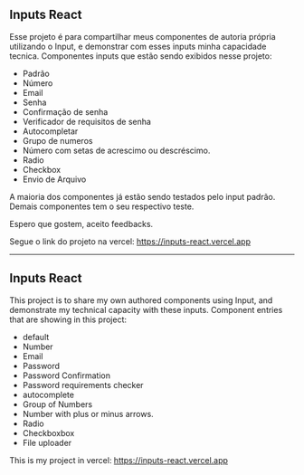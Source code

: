 ## Inputs React

Esse projeto é para compartilhar meus componentes de autoria própria utilizando o Input, e demonstrar com esses inputs minha capacidade tecnica.
Componentes inputs que estão sendo exibidos nesse projeto:
- Padrão
- Número
- Email
- Senha
- Confirmação de senha
- Verificador de requisitos de senha
- Autocompletar
- Grupo de numeros
- Número com setas de acrescimo ou descréscimo.
- Radio
- Checkbox
- Envio de Arquivo

A maioria dos componentes já estão sendo testados pelo input padrão. Demais componentes tem o seu respectivo teste.

Espero que gostem, aceito feedbacks.

Segue o link do projeto na vercel: https://inputs-react.vercel.app

---

## Inputs React

This project is to share my own authored components using Input, and demonstrate my technical capacity with these inputs.
Component entries that are showing in this project:
- default
- Number
- Email
- Password
- Password Confirmation
- Password requirements checker
- autocomplete
- Group of Numbers
- Number with plus or minus arrows.
- Radio
- Checkboxbox
- File uploader

This is my project in vercel:  https://inputs-react.vercel.app
